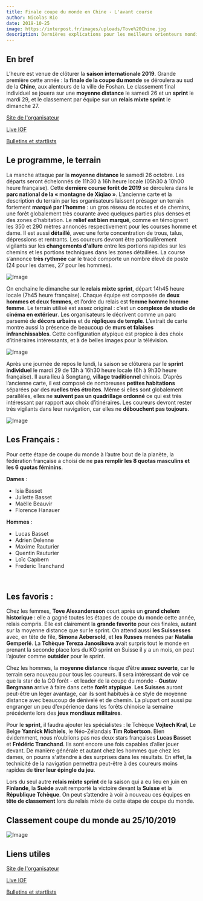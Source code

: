 ```yaml
---
title: Finale coupe du monde en Chine - L'avant course 
author: Nicolas Rio
date: 2019-10-25
image: https://interpost.fr/images/uploads/Tove%20Chine.jpg
description: Dernières explications pour les meilleurs orienteurs mondiaux
---
```


## En bref
L’heure est venue de clôturer la **saison internationale 2019**. Grande première cette année : la **finale de la coupe du monde** se déroulera au sud de la **Chine**, aux alentours de la ville de Foshan. Le classement final individuel se jouera sur une **moyenne distance** le samedi 26 et un **sprint** le mardi 29, et le classement par équipe sur un **relais mixte sprint** le dimanche 27.    

[Site de l'organisateur](http://worldcup.nanyueguyidao.cn/#/live)

[Live IOF](https://orienteering.sport/event/orienteering-world-cup-final/welcome-2/)

[Bulletins et startlists](https://eventor.orienteering.org/Events/Show/6030)
  

## Le programme, le terrain
La manche attaque par la **moyenne distance** le samedi 26 octobre. Les départs seront échelonnés de 11h30 à 16h heure locale (05h30 à 10h00 heure française). Cette **dernière course forêt de 2019** se déroulera dans le **parc national de la « montagne de Xiqiao »**. L’ancienne carte et la description du terrain par les organisateurs laissent présager un terrain fortement **marqué par l’homme** : un gros réseau de routes et de chemins, une forêt globalement très courante avec quelques parties plus denses et des zones d’habitation. Le **relief est bien marqué**, comme en témoignent les 350 et 290 mètres annoncés respectivement pour les courses homme et dame. Il est aussi **détaillé**, avec une forte concentration de trous, talus, dépressions et rentrants. Les coureurs devront être particulièrement vigilants sur les **changements d'allure** entre les portions rapides sur les chemins et les portions techniques dans les zones détaillées. La course s’annonce **très rythmée** car le tracé comporte un nombre élevé de poste (24 pour les dames, 27 pour les hommes).

![Image](https://interpost.fr/images/uploads/MD%20Chine.png)

On enchaine le dimanche sur le **relais mixte sprint**, départ 14h45 heure locale (7h45 heure française). Chaque équipe est composée de **deux hommes et deux femmes**, et l’ordre du relais est **femme homme homme femme**. Le terrain utilisé est assez original : c’est un **complexe de studio de cinéma en extérieur**. Les organisateurs le décrivent comme un parc parsemé de **décors urbains** et de **répliques de temple**. L’extrait de carte montre aussi la présence de beaucoup de **murs et falaises infranchissables**. Cette configuration atypique est propice à des choix d’itinéraires intéressants, et à de belles images pour la télévision.

![Image](https://interpost.fr/images/uploads/Mixte%20Chine.png)

Après une journée de repos le lundi, la saison se clôturera par le **sprint individuel** le mardi 29 de 13h à 16h30 heure locale (6h à 9h30 heure française). Il aura lieu à Songtang, **village traditionnel** chinois. D’après l’ancienne carte, il est composé de nombreuses **petites habitations** séparées par des **ruelles très étroites**. Même si elles sont globalement parallèles, elles ne **suivent pas un quadrillage ordonné** ce qui est très intéressant par rapport aux choix d’itinéraires. Les coureurs devront rester très vigilants dans leur navigation, car elles ne **débouchent pas toujours**.

![Image](https://interpost.fr/images/uploads/Sprint%20Chine.png)

## Les Français :
Pour cette étape de coupe du monde à l’autre bout de la planète, la fédération française a choisi de ne **pas remplir les 8 quotas masculins et les 6 quotas féminins**.

**Dames** : 
* Isia Basset
* Juliette Basset
* Maëlle Beauvir
* Florence Hanauer

**Hommes** : 
* Lucas Basset
* Adrien Delenne
* Maxime Rauturier
* Quentin Rauturier
* Loïc Capbern
* Frederic Tranchand

<br/>

## Les favoris :
Chez les femmes, **Tove Alexandersson** court après un **grand chelem historique** : elle a gagné toutes les étapes de coupe du monde cette année, relais compris. Elle est clairement la **grande favorite** pour ces finales, autant sur la moyenne distance que sur le sprint. On attend aussi **les Suissesses** avec, en tête de file, **Simona Aebersold**, et **les Russes** menées par **Natalia Gemperlé**. La **Tchèque Tereza Janosikova** avait surpris tout le monde en prenant la seconde place lors du KO sprint en Suisse il y a un mois, on peut l’ajouter comme **outsider** pour le sprint.

Chez les hommes, la **moyenne distance** risque d’être **assez ouverte**, car le terrain sera nouveau pour tous les coureurs. Il sera intéressant de voir ce que la star de la CO forêt - et leader de la coupe du monde - **Gustav Bergmann** arrive à faire dans cette **forêt atypique**. **Les Suisses** auront peut-être un léger avantage, car ils sont habitués à ce style de moyenne distance avec beaucoup de dénivelé et de chemin. La plupart ont aussi pu engranger un peu d’expérience dans les forêts chinoise la semaine précédente lors des **jeux mondiaux militaires**.

Pour le **sprint**, il faudra ajouter les spécialistes : le Tchèque **Vojtech Kral**, Le Belge **Yannick Michiels**, le Néo-Zélandais **Tim Robertson**. Bien évidemment, nous n’oublions pas nos deux stars françaises **Lucas Basset** et **Frédéric Tranchand**. Ils sont encore une fois capables d’aller jouer devant. De manière générale et autant chez les hommes que chez les dames, on pourra s'attendre à des surprises dans les résultats. En effet, la technicité de la navigation permettra peut-être à des coureurs moins rapides de **tirer leur épingle du jeu**.

Lors du seul autre **relais mixte sprint** de la saison qui a eu lieu en juin en **Finlande**, la **Suède** avait remporté la victoire devant la **Suisse** et la **République Tchèque**. On peut s’attendre à voir à nouveau ces équipes en **tête de classement** lors du relais mixte de cette étape de coupe du monde.

## Classement coupe du monde au 25/10/2019

![Image](https://interpost.fr/images/uploads/WCup%20standing%20Chine.PNG)

## Liens utiles

[Site de l'organisateur](http://worldcup.nanyueguyidao.cn/#/live)

[Live IOF](https://orienteering.sport/event/orienteering-world-cup-final/welcome-2/)

[Bulletins et startlists](https://eventor.orienteering.org/Events/Show/6030)